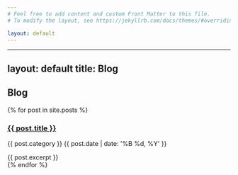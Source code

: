 ```yaml
---
# Feel free to add content and custom Front Matter to this file.
# To modify the layout, see https://jekyllrb.com/docs/themes/#overriding-theme-defaults

layout: default 
---
```

---
layout: default
title: Blog
---
<div class="container">
  <h2 class="spacing">Blog</h2>

  <div class="blog-posts">
    {% for post in site.posts %}
      <div class="blog-post spacing">
        <h3><a href="{{ post.url }}">{{ post.title }}</a></h3>
        <p class="summary">
          {{ post.category }}
          <span class="date">
            {{ post.date | date: '%B %d, %Y' }}
          </span>
        </p>
        {{ post.excerpt }}
      </div>
    {% endfor %}
  </div>
</div>